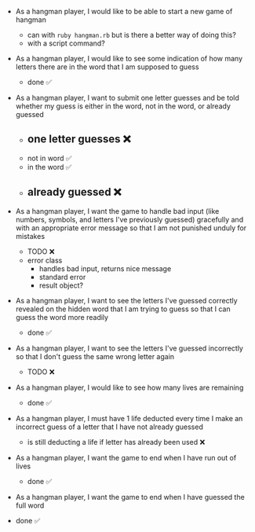 - As a hangman player, I would like to be able to start a new game of hangman
  - can with `ruby hangman.rb` but is there a better way of doing this?
  - with a script command?

- As a hangman player, I would like to see some indication of how many letters there are in the word that I am supposed to guess
  - done ✅

- As a hangman player, I want to submit one letter guesses and be told whether my guess is either in the word, not in the word, or already guessed
  - one letter guesses ❌
    -
  - not in word ✅
  - in the word ✅
  - already guessed ❌
    - 

- As a hangman player, I want the game to handle bad input (like numbers, symbols, and letters I've previously guessed) gracefully and with an appropriate error message so that I am not punished unduly for mistakes
  - TODO ❌
  - error class
    - handles bad input, returns nice message
    - standard error
    - result object?

- As a hangman player, I want to see the letters I've guessed correctly revealed on the hidden word that I am trying to guess so that I can guess the word more readily
  - done ✅

- As a hangman player, I want to see the letters I've guessed incorrectly so that I don't guess the same wrong letter again
  - TODO ❌

- As a hangman player, I would like to see how many lives are remaining
  - done ✅

- As a hangman player, I must have 1 life deducted every time I make an incorrect guess of a letter that I have not already guessed
  - is still deducting a life if letter has already been used ❌

- As a hangman player, I want the game to end when I have run out of lives
  - done ✅

- As a hangman player, I want the game to end when I have guessed the full word
 - done ✅
